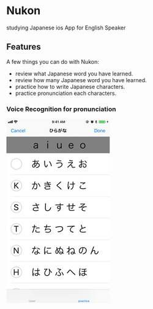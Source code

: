 # Nukon
studying Japanese ios App for English Speaker

## Features

A few things you can do with Nukon:
- review what Japanese word you have learned.
- review how many Japanese word you have learned.
- practice how to write Japanese characters.
- practice pronunciation each characters.

### Voice Recognition for pronunciation

![voicerecognitiondemo](./nukon-demo.gif)
